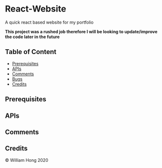 # React-Website
A quick react based website for my portfolio 

**This project was a rushed job therefore I will be looking to update/improve the code later in the future**

## Table of Content 
* [Prerequisites](#prerequisites)
* [APIs](#apis)
* [Comments](#comments)
* [Bugs](#bugs)
* [Credits](#credits)


## Prerequisites


## APIs


## Comments

## Credits 

© William Hong 2020
